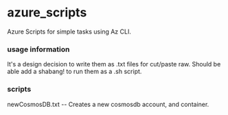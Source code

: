 # azure_scripts
Azure Scripts for simple tasks using Az CLI.



### usage information ###
It's a design decision to write them as .txt files for cut/paste raw. Should be able add a shabang! to run them as a .sh script.



### scripts ###

newCosmosDB.txt
      -- Creates a new cosmosdb account, and container.
      
    

